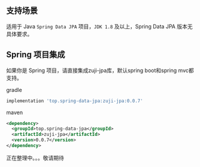 ## 支持场景

适用于 Java `Spring Data JPA` 项目，`JDK 1.8` 及以上，Spring Data JPA 版本无具体要求。

## Spring 项目集成

如果你是 Spring 项目，请直接集成zuji-jpa库，默认spring boot和spring mvc都支持。

gradle
```groovy
implementation 'top.spring-data-jpa:zuji-jpa:0.0.7'
```
maven
```xml
<dependency>
  <groupId>top.spring-data-jpa</groupId>
  <artifactId>zuji-jpa</artifactId>
  <version>0.0.7</version>
</dependency>
```

正在整理中。。。敬请期待